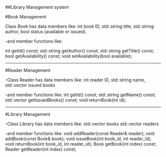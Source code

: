##Library Management system

#Book Management

Class Book has data members like:
   int book ID,
   std::string title,
    std::string author,
   bool status (available or issued).

-and member functions like:

   int getId() const;
   std::string getAuthor() const;
   std::string getTitle() const;
   bool getAvailability() const;
   void setAvailability(bool available);

**********************************************

#Reader Management

-Class Reader has data members like:
   int reader ID,
   std::string name,
   std::vector<int> issued books

-and member functions like:
   int getId() const;
   std::string getName() const;
   std::vector<int> getIssuedBooks() const;
   void returnBook(int id);

***************************************

#Library Management

-Class Library has data members like:
    std::vector<Book> books
    std::vector<Reader> readers

-and member functions like:
     void addReader(const Reader& reader);
     void addBook(const Book& book);
     void issueBook(int book_id, int reader_id);
     void returnBook(int book_id, int reader_id);
     Book getBook(int index) const;
     Reader getReader(int index) const;
